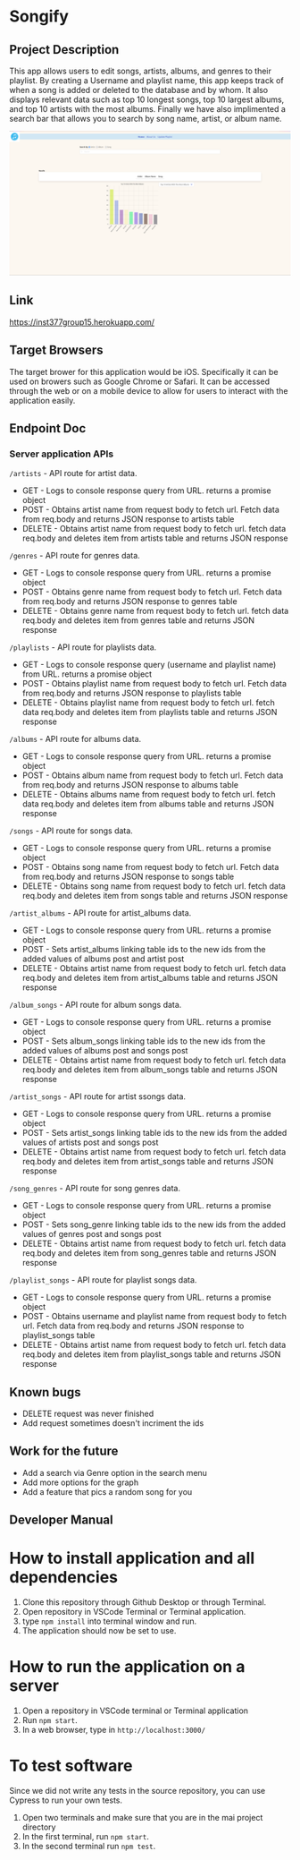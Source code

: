 # Songify

## Project Description
This app allows users to edit songs, artists, albums, and genres to their playlist. By creating a Username and playlist name, this app keeps track of when a song is added or deleted to the database and by whom. It also displays relevant data such as top 10 longest songs, top 10 largest albums, and top 10 artists with the most albums. Finally we have also implimented a search bar that allows you to search by song name, artist, or album name.

![Alt hompage](client/images/homepage.png)
## Link
https://inst377group15.herokuapp.com/

## Target Browsers
The target brower for this application would be iOS. Specifically it can be used on browers such as Google Chrome or Safari. It can be accessed through the web or on a mobile device to allow for users to interact with the application easily. 
## Endpoint Doc 
### Server application APIs
```/artists``` - API route for artist data.
* GET - Logs to console response query from URL. returns a promise object
* POST - Obtains artist name from request body to fetch url. Fetch data from req.body and returns JSON response to artists table
* DELETE - Obtains artist name from request body to fetch url. fetch data req.body and deletes item from artists table and returns JSON response

```/genres``` - API route for genres data.
* GET - Logs to console response query from URL. returns a promise object
* POST - Obtains genre name from request body to fetch url. Fetch data from req.body and returns JSON response to genres table
* DELETE - Obtains genre name from request body to fetch url. fetch data req.body and deletes item from genres table and returns JSON response

```/playlists``` - API route for playlists data.
* GET - Logs to console response query (username and playlist name) from URL. returns a promise object
* POST - Obtains playlist name from request body to fetch url. Fetch data from req.body and returns JSON response to playlists table
* DELETE - Obtains playlist name from request body to fetch url. fetch data req.body and deletes item from playlists table and returns JSON response

```/albums``` - API route for albums data.
* GET - Logs to console response query from URL. returns a promise object
* POST - Obtains album name from request body to fetch url. Fetch data from req.body and returns JSON response to albums table
* DELETE - Obtains albums name from request body to fetch url. fetch data req.body and deletes item from albums table and returns JSON response

```/songs``` - API route for songs data.
* GET - Logs to console response query from URL. returns a promise object
* POST - Obtains song name from request body to fetch url. Fetch data from req.body and returns JSON response to songs table
* DELETE - Obtains song name from request body to fetch url. fetch data req.body and deletes item from songs table and returns JSON response

```/artist_albums``` - API route for artist_albums data.
* GET - Logs to console response query from URL. returns a promise object
* POST - Sets artist_albums linking table ids to the new ids from the added values of albums post and artist post
* DELETE - Obtains artist name from request body to fetch url. fetch data req.body and deletes item from artist_albums table and returns JSON response

```/album_songs``` - API route for album songs data.
* GET - Logs to console response query from URL. returns a promise object
* POST - Sets album_songs linking table ids to the new ids from the added values of albums post and songs post
* DELETE - Obtains artist name from request body to fetch url. fetch data req.body and deletes item from album_songs table and returns JSON response

```/artist_songs``` - API route for artist ssongs data.
* GET - Logs to console response query from URL. returns a promise object
* POST - Sets artist_songs linking table ids to the new ids from the added values of artists post and songs post
* DELETE - Obtains artist name from request body to fetch url. fetch data req.body and deletes item from artist_songs table and returns JSON response

```/song_genres``` - API route for song genres data.
* GET - Logs to console response query from URL. returns a promise object
* POST - Sets song_genre linking table ids to the new ids from the added values of genres post and songs post
* DELETE - Obtains artist name from request body to fetch url. fetch data req.body and deletes item from song_genres table and returns JSON response

```/playlist_songs``` - API route for playlist songs data.
* GET - Logs to console response query from URL. returns a promise object
* POST - Obtains username and playlist name from request body to fetch url. Fetch data from req.body and returns JSON response to playlist_songs table
* DELETE - Obtains artist name from request body to fetch url. fetch data req.body and deletes item from playlist_songs table and returns JSON response

## Known bugs
* DELETE request was never finished
* Add request sometimes doesn't incriment the ids

## Work for the future
* Add a search via Genre option in the search menu
* Add more options for the graph
* Add a feature that pics a random song for you

## Developer Manual
# How to install application and all dependencies
1. Clone this repository through Github Desktop or through Terminal.
2. Open repository in VSCode Terminal or Terminal application.
3. type ```npm install``` into terminal window and run.
4. The application should now be set to use.
# How to run the application on a server
1. Open a repository in VSCode terminal or Terminal application
2. Run ```npm start```.
3. In a web browser, type in ```http://localhost:3000/```
# To test software
Since we did not write any tests in the source repository, you can use Cypress to run your own tests.
1. Open two terminals and make sure that you are in the mai project directory
2. In the first terminal, run ```npm start```.
3. In the second terminal run ```npm test```.

